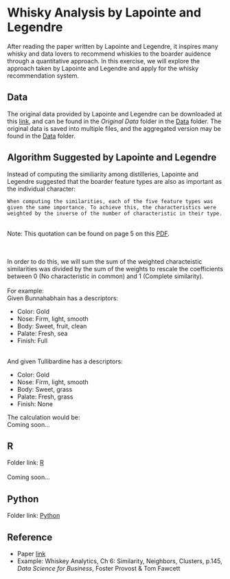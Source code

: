 # Whisky Analysis by Lapointe and Legendre
After reading the paper written by Lapointe and Legendre, it inspires many whisky and data lovers to recommend whiskies to the boarder auidence through a quantitative approach. In this exercise, we will explore the approach taken by Lapointe and Legendre and apply for the whisky recommendation system.


## Data
The original data provided by Lapointe and Legendre can be downloaded at this <a href="http://www.numericalecology.com/labo/Scotch/ScotchData.zip">link</a>, and can be found in the <i>Original Data</i> folder in the [Data](/Data) folder. The original data is saved into multiple files, and the aggregated version may be found in the [Data](/Data) folder.

## Algorithm Suggested by Lapointe and Legendre
Instead of computing the similiarity among distilleries, Lapointe and Legendre suggested that the boarder feature types are also as important as the individual character:

```
When computing the similarities, each of the five feature types was given the same importance. To achieve this, the characteristics were weighted by the inverse of the number of characteristic in their type.
```

<br>
Note: This quotation can be found on page 5 on this <a href="http://www.numericalecology.com/reprints/Appl%20Stat%2043,%201994.pdf">PDF</a>.

<br><br>
In order to do this, we will sum the sum of the weighted characteistic similarities was divided by the sum of the weights to rescale the coefficients between 0 (No characteristic in common) and 1 (Complete similarity).
<br><br>
For example:<br>
Given Bunnahabhain has a descriptors:
<ul>
	<li>Color: Gold</li>
	<li>Nose: Firm, light, smooth</li>
	<li>Body: Sweet, fruit, clean</li>
	<li>Palate: Fresh, sea</li>
	<li>Finish: Full</li>
</ul>

<br>
And given Tullibardine has a descriptors:
<ul>
	<li>Color: Gold</li>
	<li>Nose: Firm, light, smooth</li>
	<li>Body: Sweet, grass</li>
	<li>Palate: Fresh, grass</li>
	<li>Finish: None</li>
</ul>

The calculation would be:<br>
Coming soon...


## R
Folder link: [R](R)
<br><br>
Coming soon...

## Python
Folder link: [Python](Python)


## Reference
* Paper <a href="http://www.numericalecology.com/data/scotch.html">link</a>
* Example: Whiskey Analytics, Ch 6: Similarity, Neighbors, Clusters, p.145, <i>Data Science for Business</i>, Foster Provost & Tom Fawcett